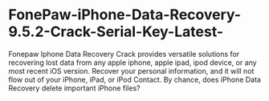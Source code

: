 # FonePaw-iPhone-Data-Recovery-9.5.2-Crack-Serial-Key-Latest-
Fonepaw Iphone Data Recovery Crack provides versatile solutions for recovering lost data from any apple iphone, apple ipad, ipod device, or any most recent iOS version. Recover your personal information, and it will not flow out of your iPhone, iPad, or iPod Contact. By chance, does iPhone Data Recovery delete important iPhone files?
